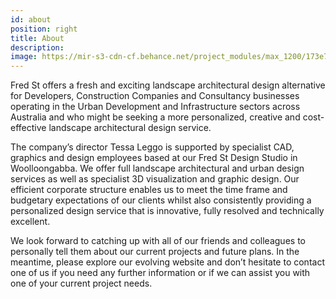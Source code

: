 ```yaml
---
id: about
position: right
title: About
description:
image: https://mir-s3-cdn-cf.behance.net/project_modules/max_1200/173e7b35587347.578640ffeaff5.jpg
---
```


Fred St offers a fresh and exciting landscape architectural design alternative for Developers, Construction Companies and Consultancy businesses operating in the Urban Development and Infrastructure sectors across Australia and who might be seeking a more personalized, creative and cost-effective landscape architectural design service.

The company’s director Tessa Leggo is supported by specialist CAD, graphics and design employees based at our Fred St Design Studio in Woolloongabba. We offer full landscape architectural and urban design services as well as specialist 3D visualization and graphic design. Our efficient corporate structure enables us to meet the time frame and budgetary expectations of our clients whilst also consistently providing a personalized design service that is innovative, fully resolved and technically excellent.

We look forward to catching up with all of our friends and colleagues to personally tell them about our current projects and future plans. In the meantime, please explore our evolving website and don’t hesitate to contact one of us if you need any further information or if we can assist you with one of your current project needs.
